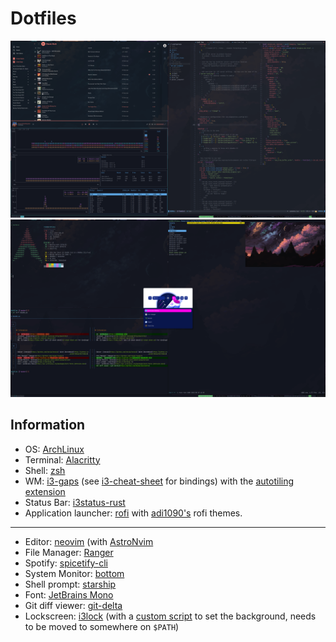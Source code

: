 # Dotfiles

![img](/ss/i3_1.png)
![img](/ss/i3_2.png)

## Information

- OS: [ArchLinux](https://archlinux.org)
- Terminal: [Alacritty](https://github.com/alacritty/alacritty)
- Shell: [zsh](https://github.com/zsh-users/zsh)
- WM: [i3-gaps](https://i3wm.org/) (see [i3-cheat-sheet](i3-cheat-sheet.md) for bindings) with the [autotiling extension](https://github.com/nwg-piotr/autotiling)
- Status Bar: [i3status-rust](https://github.com/greshake/i3status-rust) 
- Application launcher: [rofi](https://github.com/davatorium/rofi) with [adi1090's](https://github.com/adi1090x/rofi) rofi themes.

---

- Editor: [neovim](https://github.com/neovim/neovim) (with [AstroNvim](https://github.com/AstroNvim/AstroNvim) 
- File Manager: [Ranger](https://github.com/ranger/ranger)
- Spotify: [spicetify-cli](https://github.com/spicetify/spicetify-cli)
- System Monitor: [bottom](https://github.com/clementtsang/bottom)
- Shell prompt: [starship](https://starship.rs)
- Font: [JetBrains Mono](https://aur.archlinux.org/packages/nerd-fonts-jetbrains-mono)
- Git diff viewer: [git-delta](https://github.com/dandavison/delta)
- Lockscreen: [i3lock](https://github.com/i3/i3lock) (with a [custom script](/blurlock) to set the background, needs to be moved to somewhere on `$PATH`)

